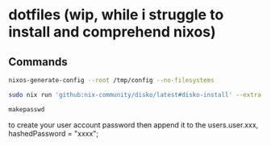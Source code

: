 # dotfiles (wip, while i struggle to install and comprehend nixos)

## Commands

```sh
nixos-generate-config --root /tmp/config --no-filesystems
```

```sh
sudo nix run 'github:nix-community/disko/latest#disko-install' --extra-experimental-features nix-command --extra-experimental-features flakes -- --write-efi-boot-entries --flake '/tmp/config/etc/nixos#mymachine' --disk main /dev/nvme0n1
```

```sh
makepasswd
```
to create your user account password then append it to the users.user.xxx, hashedPassword = "xxxx";
